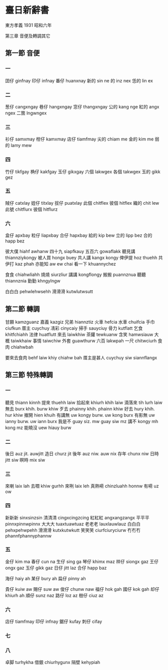 # 臺日新辭書

東方孝義 1931 昭和六年

第三章 音便及轉調其它

## 第一節 音便

### 一
囝仔 ginfnay 印仔 infnay 番仔 huanxnay
新的 sin ne 的 inz nex 恁的 lin ex

### 二
葱仔 cangxngay 巷仔 hangxngay 窓仔 thangxngay
公的 kang nge 紅的 angx ngex 二箇 lngwngex

### 三
衫仔 samxmay 柑仔 kamxmay 店仔 tiamfmay
尖的 chiam me 金的 kim me 弱的 lamy mew

### 四
竹仔 tikfgay 桷仔 kakfgay 玉仔 gikxgay
六個 lakwgex 各個 takwgex 玉的 gikk gez

### 五
賊仔 catxlay 姪仔 titxlay 拔仔 puatxlay
此個 chitflex 彼個 hitflex 織的 chit lew
此號 chitflurx 彼個 hitflurz

### 六
盒仔 apxbay 粒仔 liapxbay 合仔 hapxbay
給的 kip bew 立的 lipp bez 合的 happ bez

彼大僕 hiahf awhanw 四十九 siapfkauy
五百六 gowaflakk 聽見講 thiannziykongy
被人買 hongx buey 共人講 kangx kongy
俾伊提 hoz thuehh 共伊打 kaz phah
亦能知 aw ew chai 看一下 khuannychez

食食 chiahwliahh 燒燒 siurzliur 講講 kongflongy
搬搬 puannznua 聽聽 thiannznia 勤勤 khngylngw

白白白 pehwlehwsehh 滑滑滑 kutwlutwsutt

## 第二節 轉調

甘願 kamzguanz 嘉義 kazgiz 兄弟 hiannztiz
火車 hefcia 水車 chuifcia 手巾 ciufkun
厝主 cuychuy 凊彩 cinycaiy 掃手 sauyciuy
骨力 kutflatt 乞食 khitfchiahh 法律 huatflutt
來去 laiwkhiw 茶鑵 tewkuanw 含笑 hamwsiauw
大概 taiwkhaiw 事情 taiwchiw 外套 guawthurw
六百 lakwpah 一尺 chitwciurh 食肉 chiahwbah

要來去食肉 behf laiw khiy chiahw bah
厝主是甚人 cuychuy siw siannflangx

## 第三節 特殊轉調

### 一

聽見 thiann kinnh
提來 thuehh laiw
拾起來 khiurh khih laiw
滴落來 tih lurh laiw
無去 burx khih. burw khiw
歹去 phainny khih. phainn khiw
好去 hury khih. hur khiw
擜開 hien khuih
有講無 uw kongy burw. uw kong burx
有影無 uw ianny burw. uw iann burx
我是不 guay siz. mw guay siw mz
講不 kongy mh kong mz
能曉沒 uew hiauy burw

### 二

後日 auz jit. auwjitt
造日 churz jit
後年 auz niw. auw nix
存年 chunx niw
日時 jitt siw
暝時 mix siw

### 三

來喇 laix lah 去嚪 khiw gurhh 來咧 laix leh 真熱嗬 chinzluahh honnw
有嗬 uz ow

### 四

新新新 sinxsinzsin 清清清 cingxcingzcing
紅紅紅 angxangzangx 平平平 pinnxpinnwpinnx
大大大 tuaxtuawtuaz 老老老 lauxlauwlauz
白白白 pehxpehwpehh 滑滑滑 kutxkutwkutt
笑笑笑 ciurfciuryciurw 冇冇冇 phannfphannyphannw

### 五

金仔 kim ma 春仔 cun na 生仔 sing ga 琴仔 khimx maz
祥仔 siongx gaz 王仔 ongx gaz 玉仔 gikk gaz 日仔 jitt laz
合仔 happ baz

海仔 haiy ah 某仔 bury ah 扁仔 pinny ah

貴仔 kuiw aw 賜仔 suw aw 俊仔 chunw naw 福仔 hok gah 國仔 kok gah
却仔 khiurh ah 順仔 sunz naz 路仔 loz az 樹仔 ciuz az

### 六

店仔 tiamfmay 印仔 infnay 鋸仔 kufay 刺仔 cifay

### 七

### 八

卓脚 turhykha 借銀 chiurhygunx 隔壁 kehypiah
